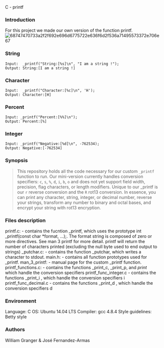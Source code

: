 C - printf
### Introduction

For this project we made our own version of the function printf.
![68747470733a2f2f692e696d6775722e636f6d2f536a71495573372e706e67](https://user-images.githubusercontent.com/105505927/178279750-67811154-48ec-4467-9dc4-e89813768989.png)

### String
    Input:  _printf("String:[%s]\n", "I am a string !");
    Output: String:[I am a string !]
### Character
    Input:  _printf("Character:[%c]\n", 'H');
    Output: Character:[H]
### Percent
    Input: _printf("Percent:[%%]\n");
    Output: Percent:[%]
### Integer
    Input: _printf("Negative:[%d]\n", -762534);
    Output: Negative:[-762534]
    
### Synopsis
> This repository holds all the code necessary for our custom ```_printf```
> function to run. Our mini-version currently handles conversion specifiers:
> ```c```, ```s```, ```%```, ```d```, ```i```, ```b```, ```o``` and does not yet
> support field width, precision, flag characters, or length modifiers. Unique to our _printf is our ```r```
> reverse conversion and the ```R``` rot13 conversion. In essence, you can
> print any character, string, integer, or decimal number, reverse your strings, 
> transform any number to binary and octal bases, and encrypt your string with rot13 encryption. 


### Files description
 printf.c: - contains the fucntion _printf, which uses the prototype int _printf(const char *format, ...);. The format string is composed of zero or more directives.
    See man 3 printf for more detail. printf will return the number of characters printed (excluding the null byte used to end output to strings)
    _putchar.c: - contains the function _putchar, which writes a character to stdout.
    main.h: - contains all function prototypes used for _printf.
    man_3_printf: - manual page for the custom _printf function.
    printf_functions.c: - contains the functions _print_c, _print_p, and _print_ which handle the conversion specifiers
    printf_func_integer.c - contains the functions _print_i , which handle the conversion specifiers i
    printf_func_decimal.c - contains the functions _print_d , which handle the conversion specifiers d


### Environment
Language: C
OS: Ubuntu 14.04 LTS
Compiler: gcc 4.8.4
Style guidelines: Betty style

### Authors
William Granger & José Fernandez-Armas

